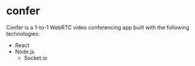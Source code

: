# confer

Confer is a 1-to-1 WebRTC video conferencing app built with the following technologies:

- React
- Node.js
    - Socket.io
